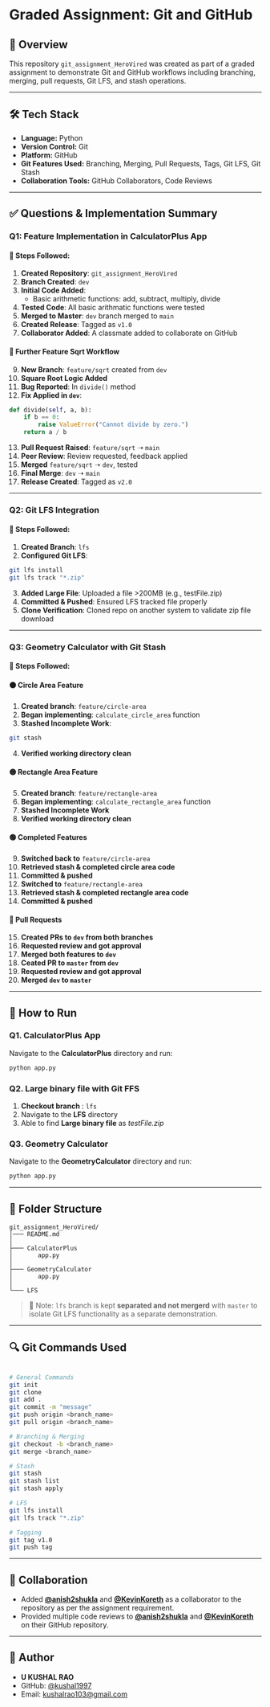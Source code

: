 # Graded Assignment: Git and GitHub

## 📘 Overview

This repository `git_assignment_HeroVired` was created as part of a graded assignment to demonstrate Git and GitHub workflows including branching, merging, pull requests, Git LFS, and stash operations.

---

## 🛠 Tech Stack 

- **Language:** Python
- **Version Control:** Git
- **Platform:** GitHub
- **Git Features Used:** Branching, Merging, Pull Requests, Tags, Git LFS, Git Stash
- **Collaboration Tools:** GitHub Collaborators, Code Reviews

---

## ✅ Questions & Implementation Summary



### **Q1: Feature Implementation in CalculatorPlus App**

#### 🔨 Steps Followed:

1. **Created Repository**: `git_assignment_HeroVired`
2. **Branch Created**: `dev`
3. **Initial Code Added**:
    - Basic arithmetic functions: add, subtract, multiply, divide
4. **Tested Code**: All basic arithmatic functions were tested
5. **Merged to Master**: `dev` branch merged to `main`
6. **Created Release**: Tagged as `v1.0`
7. **Collaborator Added**: A classmate added to collaborate on GitHub


#### 🔁 Further Feature Sqrt Workflow

9. **New Branch**: `feature/sqrt` created from `dev`
10. **Square Root Logic Added**
11. **Bug Reported**: In `divide()` method
12. **Fix Applied in `dev`**: 
```python
def divide(self, a, b):
    if b == 0:
        raise ValueError("Cannot divide by zero.")
    return a / b

```
13.  **Pull Request Raised**: `feature/sqrt` ➝ `main`
14.  **Peer Review**: Review requested, feedback applied
15.  **Merged** `feature/sqrt` ➝ `dev`, tested
16.  **Final Merge**: `dev` ➝ `main`
17.  **Release Created**: Tagged as `v2.0`

---

### **Q2: Git LFS Integration**
#### 🔨 Steps Followed:

1. **Created Branch**: `lfs`
2. **Configured Git LFS**:
```bash
git lfs install
git lfs track "*.zip"
```
3. **Added Large File**: Uploaded a file >200MB (e.g., testFile.zip)
4. **Committed & Pushed**: Ensured LFS tracked file properly
5. **Clone Verification**: Cloned repo on another system to validate zip file download

---

### **Q3: Geometry Calculator with Git Stash**
#### 🔨 Steps Followed:
#### 🟠 Circle Area Feature

1. **Created branch**: `feature/circle-area`
2. **Began implementing**: `calculate_circle_area` function
3. **Stashed Incomplete Work**:
```bash
git stash
```
4. **Verified working directory clean**

#### 🟡 Rectangle Area Feature

5. **Created branch**: `feature/rectangle-area`
6. **Began implementing**: `calculate_rectangle_area` function
7. **Stashed Incomplete Work**
8. **Verified working directory clean**

#### 🟢 Completed Features

9. **Switched back to** `feature/circle-area`
10. **Retrieved stash & completed circle area code**
11. **Committed & pushed**
12. **Switched to** `feature/rectangle-area`
13. **Retrieved stash & completed rectangle area code**
14. **Committed & pushed**

#### 🔁 Pull Requests
15. **Created PRs to `dev` from both branches**
16. **Requested review and got approval**
17. **Merged both features to `dev`**
18. **Ceated PR to `master` from `dev`**
19. **Requested review and got approval**
20. **Merged `dev` to `master`**
---

## **🚀 How to Run**

### Q1. CalculatorPlus App
Navigate to the **CalculatorPlus** directory and run:
```bash
python app.py
```

### Q2. Large binary file with Git FFS
1. **Checkout branch** : `lfs`
2. Navigate to the **LFS** directory 
3. Able to find **Large binary file** as *testFile.zip*

### Q3. Geometry Calculator
Navigate to the **GeometryCalculator** directory and run:
```bash
python app.py
```
---


## 📁 Folder Structure  

```
git_assignment_HeroVired/
│─── README.md
│
├─── CalculatorPlus
│       app.py
│
├─── GeometryCalculator
│       app.py
│
└─── LFS
```

> 📌 Note: `lfs` branch is kept **separated and not mergerd** with `master` to isolate  Git LFS functionality as a separate demonstration.

---

## 🔍 Git Commands Used

``` bash

# General Commands
git init
git clone
git add .
git commit -m "message"
git push origin <branch_name>
git pull origin <branch_name>

# Branching & Merging
git checkout -b <branch_name>
git merge <branch_name>

# Stash
git stash
git stash list
git stash apply

# LFS
git lfs install
git lfs track "*.zip"

# Tagging
git tag v1.0
git push tag
```

---

## 🙌 Collaboration

- Added **[@anish2shukla](https://github.com/anish2shukla)** and **[@KevinKoreth](https://github.com/KevinKoreth)** as a collaborator to the repository as per the assignment requirement.
- Provided multiple code reviews to **[@anish2shukla](https://github.com/anish2shukla)** and **[@KevinKoreth](https://github.com/KevinKoreth)** on their GitHub repository.

---

## 👤 Author

- **U KUSHAL RAO**
- GitHub: [@kushal1997](https://github.com/kushal1997)
- Email: kushalrao103@gmail.com
